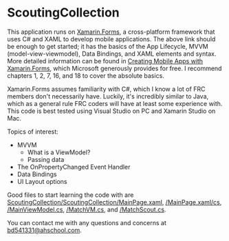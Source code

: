 # ScoutingCollection

This application runs on [Xamarin.Forms](https://developer.xamarin.com/guides/xamarin-forms/getting-started/), a cross-platform framework that uses C# and XAML to develop mobile applications. The above link should be enough to get started; it has the basics of the App Lifecycle, MVVM (model-view-viewmodel), Data Bindings, and XAML elements and syntax. More detailed information can be found in [Creating Mobile Apps with Xamarin.Forms](https://developer.xamarin.com/guides/xamarin-forms/creating-mobile-apps-xamarin-forms/), which Microsoft generously provides for free. I recommend chapters 1, 2, 7, 16, and 18 to cover the absolute basics. 

Xamarin.Forms assumes familiarity with C#, which I know a lot of FRC members don't necessarily have. Luckily, it's incredibly similar to Java, which as a general rule FRC coders will have at least some experience with. This code is best tested using Visual Studio on PC and Xamarin Studio on Mac.

Topics of interest:
* MVVM
  * What is a ViewModel?
  * Passing data
* The OnPropertyChanged Event Handler
* Data Bindings
* UI Layout options

Good files to start learning the code with are [ScoutingCollection/ScoutingCollection/MainPage.xaml](https://github.com/cdmcmullen55/ScoutingCollection/blob/master/ScoutingCollection/ScoutingCollection/MainPage.xaml), [/MainPage.xaml/cs](https://github.com/cdmcmullen55/ScoutingCollection/blob/master/ScoutingCollection/ScoutingCollection/MainPage.xaml.cs), [/MainViewModel.cs](https://github.com/cdmcmullen55/ScoutingCollection/blob/master/ScoutingCollection/ScoutingCollection/MainViewModel.cs), [/MatchVM.cs](https://github.com/cdmcmullen55/ScoutingCollection/blob/master/ScoutingCollection/ScoutingCollection/MatchVM.cs), and [/MatchScout.cs](https://github.com/cdmcmullen55/ScoutingCollection/blob/master/ScoutingCollection/ScoutingCollection/MatchScout.cs).

You can contact me with any questions and concerns at bd541331@ahschool.com.
